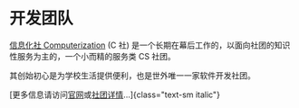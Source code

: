 # 开发团队

[信息化社 Computerization](https://computerization.io/) (C 社) 是一个长期在幕后工作的，以面向社团的知识性服务为主的，一个小而精的服务类 CS 社团。

其创始初心是为学校生活提供便利，也是世外唯一一家软件开发社团。

[更多信息请访问[官网](https://computerization.io/)或[社团详情](/cas/clubs/89)...]{class="text-sm italic"}
